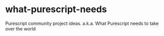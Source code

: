 # what-purescript-needs
Purescript community project ideas. a.k.a. What Purescript needs to take over the world
